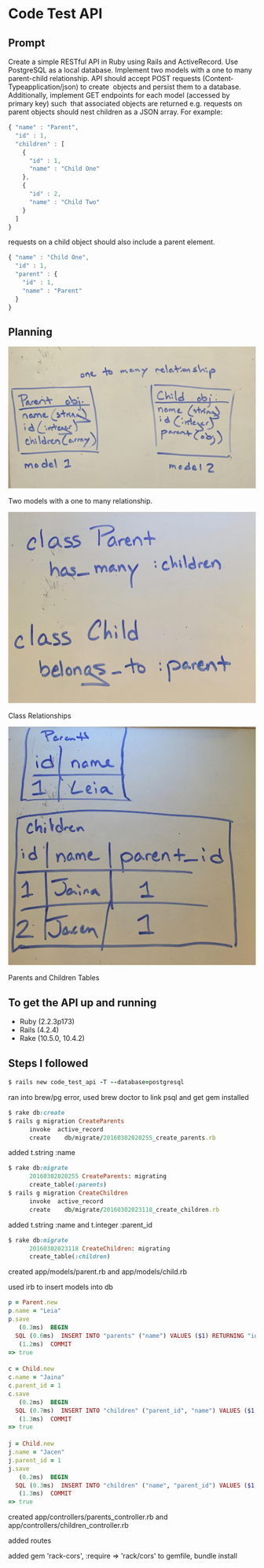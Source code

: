 # Code Test API

## Prompt

Create a simple RESTful API in Ruby using Rails and ActiveRecord. Use PostgreSQL as a local database.  Implement two models with a one to many parent­-child relationship.  API should accept POST requests (Content­Typeapplication/json) to create  objects and persist them to a database.   Additionally, implement GET endpoints for each model (accessed by primary key) such  that associated objects are returned  e.g. requests on parent objects should nest children as a JSON array.  For example:

```javascript
{ "name" : "Parent",
  "id" : 1,
  "children" : [
    {
      "id" : 1,
      "name" : "Child One"
    },
    {
      "id" : 2,
      "name" : "Child Two"
    }
  ]
} 
```

requests on a child object should also include a parent element.

```javascript
{ "name" : "Child One",
  "id" : 1,
  "parent" : {
    "id" : 1,
    "name" : "Parent"
  }
}
```


## Planning

![one-to-many](/planning/IMG1_one-to-many.jpg)

Two models with a one to many relationship.

![relationship](/planning/IMG2_relationship.jpg)

Class Relationships

![dbtables](/planning/IMG3_tables.jpg)

Parents and Children Tables


## To get the API up and running

* Ruby (2.2.3p173)
* Rails (4.2.4)
* Rake (10.5.0, 10.4.2)


## Steps I followed

```ruby
$ rails new code_test_api -T --database=postgresql
```

ran into brew/pg error, used brew doctor to link psql and get gem installed

```ruby
$ rake db:create
$ rails g migration CreateParents
      invoke  active_record
      create    db/migrate/20160302020255_create_parents.rb
```

added t.string :name

```ruby
$ rake db:migrate
      20160302020255 CreateParents: migrating
      create_table(:parents)
$ rails g migration CreateChildren
      invoke  active_record
      create    db/migrate/20160302023118_create_children.rb
```

added t.string :name and t.integer :parent_id

```ruby
$ rake db:migrate
      20160302023118 CreateChildren: migrating
      create_table(:children)
```

created app/models/parent.rb and app/models/child.rb

used irb to insert models into db

```ruby
p = Parent.new
p.name = "Leia"
p.save
   (0.3ms)  BEGIN
  SQL (0.6ms)  INSERT INTO "parents" ("name") VALUES ($1) RETURNING "id"  [["name", "Leia"]]
   (1.2ms)  COMMIT
=> true

c = Child.new
c.name = "Jaina"
c.parent_id = 1
c.save
   (0.2ms)  BEGIN
  SQL (0.7ms)  INSERT INTO "children" ("parent_id", "name") VALUES ($1, $2) RETURNING "id"  [["parent_id", 1], ["name", "Jaina"]]
   (1.3ms)  COMMIT
=> true

j = Child.new
j.name = "Jacen"
j.parent_id = 1
j.save
   (0.2ms)  BEGIN
  SQL (0.3ms)  INSERT INTO "children" ("name", "parent_id") VALUES ($1, $2) RETURNING "id"  [["name", "Jacen"], ["parent_id", 1]]
   (1.3ms)  COMMIT
=> true
```

created app/controllers/parents_controller.rb and app/controllers/children_controller.rb

added routes

added gem 'rack-cors', :require => 'rack/cors' to gemfile, bundle install
